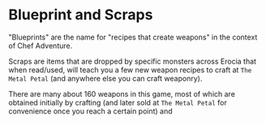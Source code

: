 # Blueprint and Scraps
"Blueprints" are the name for "recipes that create weapons" in the context of Chef Adventure.

Scraps are items that are dropped by specific monsters across Erocia that when read/used, will teach you a few new
weapon recipes to craft at `The Metal Petal` (and anywhere else you can craft weaponry).

There are many about 160 weapons in this game, most of which are obtained initially by crafting (and later sold at `The
Metal Petal` for convenience once you reach a certain point) and 